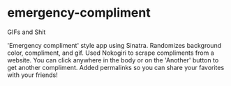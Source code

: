emergency-compliment
====================

GIFs and Shit

'Emergency compliment' style app using Sinatra.
Randomizes background color, compliment, and gif.
Used Nokogiri to scrape compliments from a website.
You can click anywhere in the body or on the 'Another' button to get another compliment.
Added permalinks so you can share your favorites with your friends!
